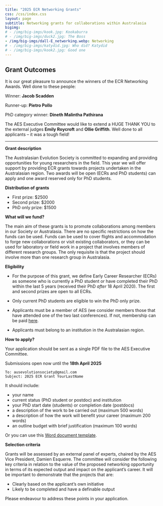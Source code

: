 ```yaml
---
title: "2025 ECR Networking Grants"
css: /css/index.css
layout: page
subtitle: Networking grants for collaborations within Australasia
bigimg:
# - /img/big-imgs/kook.jpg: Kookaburra
# - /img/big-imgs/duck2.jpg: The Boss
- /img/big-imgs/dall-E_networking.webp: Networking
# - /img/big-imgs/katydid.jpg: Who did? Katydid
# - /img/big-imgs/kook2.jpg: Good one
---
```


## Grant Outcomes

It is our great pleasure to announce the winners of the ECR Networking Awards. Well done to these people:

Winner: **Jacob Scadden**  

Runner-up: **Pietro Pollo**  

PhD category winner: **Dineth Malintha Pathirana**  

The AES Executive Committee would like to extend a HUGE THANK YOU to the external judges **Emily Roycroft** and **Ollie Griffith**. Well done to all applicants – it was a tough field!

---

**Grant description**
 
The Australasian Evolution Society is committed to expanding and providing opportunities for young researchers in the field. This year we will offer support by providing ECR grants towards projects undertaken in the Australasian region. Two awards will be open (ECRs and PhD students) can apply and one award reserved only for PhD students.  

**Distribution of grants**

- First prize: $2500  
- Second prize: $2000  
- PhD only prize: $1500  

**What will we fund?**

The main aim of these grants is to promote collaborations among members in our Society or Australasia. There are no specific restrictions on how the funds can be used. Funds can be used to cover flights and accommodation to forge new collaborations or visit existing collaborators, or they can be used for laboratory or field work in a project that involves members of different research groups. The only requisite is that the project should involve more than one research group in Australasia.  

**Eligibility**

- For the purpose of this grant, we define Early Career Researcher (ECRs) as someone who is currently a PhD student or have completed their PhD within the last 5 years (received their PhD *after* 18 April 2020). The first and second prizes are open to all ECRs.

- Only current PhD students are eligible to win the PhD only prize.

- Applicants must be a member of AES (we consider members those that have attended one of the two last conferences). If not, membership can be paid [here](https://aes.corsizio.com/c/623ce1d83b5782883219ce9a). 

- Applicants must belong to an institution in the Australasian region.

**How to apply?**
 
Your application should be sent as a single PDF file to the AES Executive Committee. 

Submissions open now until the **18th April 2025**

```
To: ausevolutionsociety@gmail.com
Subject: 2025 ECR Grant YourLastName 
```


It should include:
- your name
- current status (PhD student or postdoc) and institution
- your PhD start date (students) or completion date (postdocs)
- a description of the work to be carried out (maximum 500 words)
- a description of how the work will benefit your career (maximum 200 words)
- an outline budget with brief justification (maximum 100 words)

Or you can use this [Word document template](https://github.com/ausevo/ausevo.github.io/blob/master/docs/2025/2025_ECR_Grant_Example.docx?raw=true).  

**Selection criteria**
 
Grants will be assessed by an external panel of experts, chaired by the AES Vice President, Damien Esquerre. The committee will consider the following key criteria in relation to the value of the proposed networking opportunity in terms of its expected output and impact on the applicant’s career. It will be important to demonstrate that the projects that are:

- Clearly based on the applicant’s own initiative  
- Likely to be completed and have a definable output  

Please endeavour to address these points in your application.  

